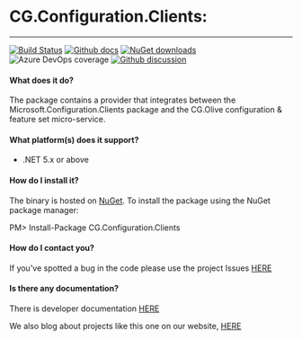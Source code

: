 # CG.Configuration.Clients: 

---
[![Build Status](https://dev.azure.com/codegator/CG.Configuration.Clients/_apis/build/status/CodeGator.CG.Configuration.Clients?branchName=main)](https://dev.azure.com/codegator/CG.Configuration.Clients/_build/latest?definitionId=62&branchName=main)
[![Github docs](https://img.shields.io/static/v1?label=Documentation&message=online&color=blue)](https://codegator.github.io/CG.Configuration.Clients/index.html)
[![NuGet downloads](https://img.shields.io/nuget/dt/CG.Configuration.Clients.svg?style=flat)](https://nuget.org/packages/CG.Configuration.Clients)
![Azure DevOps coverage](https://img.shields.io/azure-devops/coverage/codegator/CG.Configuration.Clients/62)
[![Github discussion](https://img.shields.io/badge/Discussion-online-blue)](https://github.com/CodeGator/CG.Configuration.Clients/discussions)

#### What does it do?
The package contains a provider that integrates between the Microsoft.Configuration.Clients package and the CG.Olive configuration & feature set micro-service.

#### What platform(s) does it support?
* .NET 5.x or above

#### How do I install it?
The binary is hosted on [NuGet](https://www.nuget.org/packages/CG.Configuration.Clients). To install the package using the NuGet package manager:

PM> Install-Package CG.Configuration.Clients

#### How do I contact you?
If you've spotted a bug in the code please use the project Issues [HERE](https://github.com/CodeGator/CG.Configuration.Clients/issues)

#### Is there any documentation?
There is developer documentation [HERE](https://codegator.github.io/CG.Configuration.Clients/)

We also blog about projects like this one on our website, [HERE](http://www.codegator.com)


